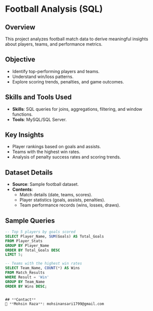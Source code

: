# **Football Analysis (SQL)**  

## **Overview**  
This project analyzes football match data to derive meaningful insights about players, teams, and performance metrics.  

## **Objective**  
- Identify top-performing players and teams.  
- Understand win/loss patterns.  
- Explore scoring trends, penalties, and game outcomes.  

## **Skills and Tools Used**  
- **Skills**: SQL queries for joins, aggregations, filtering, and window functions.  
- **Tools**: MySQL/SQL Server.  

## **Key Insights**  
- Player rankings based on goals and assists.  
- Teams with the highest win rates.  
- Analysis of penalty success rates and scoring trends.  

## **Dataset Details**  
- **Source**: Sample football dataset.  
- **Contents**:  
  - Match details (date, teams, scores).  
  - Player statistics (goals, assists, penalties).  
  - Team performance records (wins, losses, draws).  

## **Sample Queries**  
```sql
-- Top 5 players by goals scored
SELECT Player_Name, SUM(Goals) AS Total_Goals
FROM Player_Stats
GROUP BY Player_Name
ORDER BY Total_Goals DESC
LIMIT 5;

-- Teams with the highest win rates
SELECT Team_Name, COUNT(*) AS Wins
FROM Match_Results
WHERE Result = 'Win'
GROUP BY Team_Name
ORDER BY Wins DESC;


## **Contact**  
📧 **Mohsin Raza**: mohsinansari1799@gmail.com  
